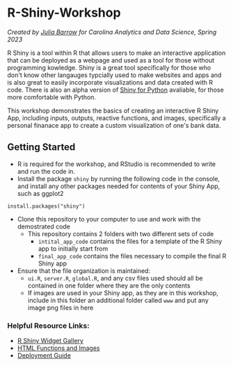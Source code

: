 # R-Shiny-Workshop
*Created by [Julia Barrow](https://github.com/Juliabarrow) for Carolina Analytics and Data Science, Spring 2023*

R Shiny is a tool within R that allows users to make an interactive application that can be deployed as a webpage and used as a tool for those without programming kowledge. Shiny is a great tool specifically for those who don't know other langauges typcially used to make websites and apps and is also great to easily incorporate visualizations and data created with R code. There is also an alpha version of [Shiny for Python](https://shiny.rstudio.com/py/) avaliable, for those more comfortable with Python. 

This workshop demonstrates the basics of creating an interactive R Shiny App, including inputs, outputs, reactive functions, and images, specifically a personal finanace app to create a custom visualization of one's bank data.

## Getting Started
- R is required for the workshop, and RStudio is recommended to write and run the code in.
- Install the package `shiny` by running the following code in the console, and install any other packages needed for contents of your Shiny App, such as ggplot2
```
install.packages("shiny")
```
- Clone this repository to your computer to use and work with the demostrated code
  - This repository contains 2 folders with two different sets of code
    - `intital_app_code` contains the files for a template of the R Shiny app to initially start from
    - `final_app_code` contains the files necessary to compile the final R Shiny app
- Ensure that the file organization is maintained:
  - `ui.R`, `server.R`, `global.R`, and any csv files used should all be contained in one folder where they are the only contents
  - If images are used in your Shiny app, as they are in this workshop, include in this folder an additional folder called `www` and put any image png files in here

### Helpful Resource Links:
- [R Shiny Widget Gallery](https://shiny.rstudio.com/gallery/widget-gallery.html)
- [HTML Functions and Images](https://shiny.rstudio.com/tutorial/written-tutorial/lesson2/)
- [Deployment Guide](https://shiny.rstudio.com/deploy/)
